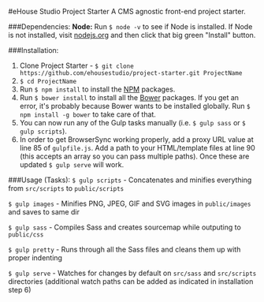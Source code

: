 #eHouse Studio Project Starter
A CMS agnostic front-end project starter.

###Dependencies:
**Node:** Run `$ node -v` to see if Node is installed. If Node is not installed, visit [nodejs.org](http://nodejs.org) and then click that big green "Install" button.

###Installation:
1. Clone Project Starter - `$ git clone https://github.com/ehousestudio/project-starter.git ProjectName`
2. `$ cd ProjectName`
3. Run `$ npm install` to install the [NPM](https://www.npmjs.com/) packages.
4. Run `$ bower install` to install all the [Bower](http://bower.io/) packages. If you get an error, it's probably because Bower wants to be installed globally. Run `$ npm install -g bower` to take care of that.
5. You can now run any of the Gulp tasks manually (i.e. `$ gulp sass` or `$ gulp scripts`).
6. In order to get BrowserSync working properly, add a proxy URL value at line 85 of `gulpfile.js`. Add a path to your HTML/template files at line 90 (this accepts an array so you can pass multiple paths). Once these are updated `$ gulp serve` will work.

###Usage (Tasks):
`$ gulp scripts` - Concatenates and minifies everything from `src/scripts` to `public/scripts`

`$ gulp images` - Minifies PNG, JPEG, GIF and SVG images in `public/images` and saves to same dir

`$ gulp sass` - Compiles Sass and creates sourcemap while outputing to `public/css`

`$ gulp pretty` - Runs through all the Sass files and cleans them up with proper indenting

`$ gulp serve` - Watches for changes by default on `src/sass` and `src/scripts` directories (additional watch paths can be added as indicated in installation step 6)